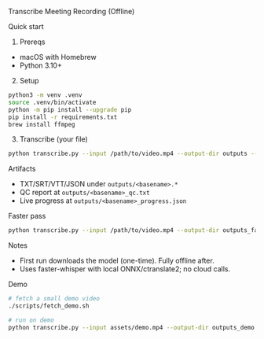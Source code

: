 Transcribe Meeting Recording (Offline)

Quick start

1) Prereqs
- macOS with Homebrew
- Python 3.10+

2) Setup

```bash
python3 -m venv .venv
source .venv/bin/activate
python -m pip install --upgrade pip
pip install -r requirements.txt
brew install ffmpeg
```

3) Transcribe (your file)

```bash
python transcribe.py --input /path/to/video.mp4 --output-dir outputs --model large-v3
```

Artifacts
- TXT/SRT/VTT/JSON under `outputs/<basename>.*`
- QC report at `outputs/<basename>_qc.txt`
- Live progress at `outputs/<basename>_progress.json`

Faster pass

```bash
python transcribe.py --input /path/to/video.mp4 --output-dir outputs_fast --model medium --beam-size 1 --no-vad --no-word-timestamps
```

Notes
- First run downloads the model (one-time). Fully offline after.
- Uses faster-whisper with local ONNX/ctranslate2; no cloud calls.

Demo

```bash
# fetch a small demo video
./scripts/fetch_demo.sh

# run on demo
python transcribe.py --input assets/demo.mp4 --output-dir outputs_demo --model tiny --beam-size 1 --no-word-timestamps
```




